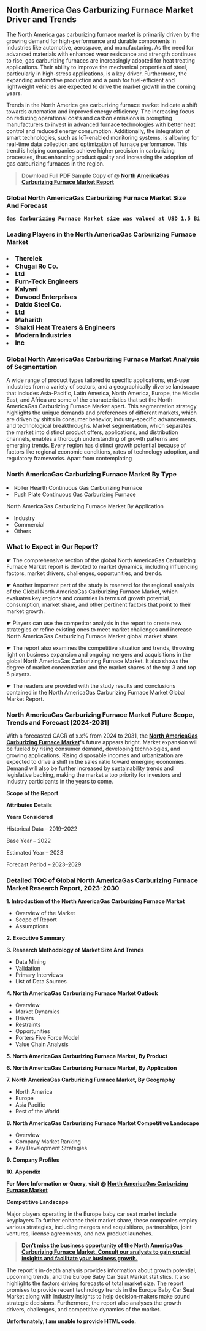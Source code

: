 <p> <h2>North America Gas Carburizing Furnace Market Driver and Trends</h2><p>The North America gas carburizing furnace market is primarily driven by the growing demand for high-performance and durable components in industries like automotive, aerospace, and manufacturing. As the need for advanced materials with enhanced wear resistance and strength continues to rise, gas carburizing furnaces are increasingly adopted for heat treating applications. Their ability to improve the mechanical properties of steel, particularly in high-stress applications, is a key driver. Furthermore, the expanding automotive production and a push for fuel-efficient and lightweight vehicles are expected to drive the market growth in the coming years.</p><p>Trends in the North America gas carburizing furnace market indicate a shift towards automation and improved energy efficiency. The increasing focus on reducing operational costs and carbon emissions is prompting manufacturers to invest in advanced furnace technologies with better heat control and reduced energy consumption. Additionally, the integration of smart technologies, such as IoT-enabled monitoring systems, is allowing for real-time data collection and optimization of furnace performance. This trend is helping companies achieve higher precision in carburizing processes, thus enhancing product quality and increasing the adoption of gas carburizing furnaces in the region.</p></p><blockquote id="" class=""><strong>Download Full PDF Sample Copy of @&nbsp;<a href="https://www.verifiedmarketreports.com/download-sample/?rid=544896&utm_source=GitHub-Jan&utm_medium=262" target="_blank">North AmericaGas Carburizing Furnace Market Report</a>&nbsp;&nbsp;</strong></blockquote><h3 id="" class=""><strong>Global&nbsp;North AmericaGas Carburizing Furnace Market Size And Forecast</strong></h3><pre class="reader-text-block__code-block"><strong>Gas Carburizing Furnace Market size was valued at USD 1.5 Billion in 2022 and is projected to reach USD 2.8 Billion by 2030, growing at a CAGR of 8.5% from 2024 to 2030.</strong></pre><h3 id="" class="">Leading Players in the&nbsp;North AmericaGas Carburizing Furnace Market</h3><h3 class=""></Li><Li>Therelek</Li><Li> Chugai Ro Co.</Li><Li> Ltd</Li><Li> Furn-Teck Engineers</Li><Li> Kalyani</Li><Li> Dawood Enterprises</Li><Li> Daido Steel Co.</Li><Li> Ltd</Li><Li> Maharith</Li><Li> Shakti Heat Treaters & Engineers</Li><Li> Modern Industries</Li><Li> Inc</h3><h3 id="" class="">Global&nbsp;North AmericaGas Carburizing Furnace Market Analysis of Segmentation</h3><p id="" class="">A wide range of product types tailored to specific applications, end-user industries from a variety of sectors, and a geographically diverse landscape that includes Asia-Pacific, Latin America, North America, Europe, the Middle East, and Africa are some of the characteristics that set the North AmericaGas Carburizing Furnace Market apart. This segmentation strategy highlights the unique demands and preferences of different markets, which are driven by shifts in consumer behavior, industry-specific advancements, and technological breakthroughs. Market segmentation, which separates the market into distinct product offers, applications, and distribution channels, enables a thorough understanding of growth patterns and emerging trends. Every region has distinct growth potential because of factors like regional economic conditions, rates of technology adoption, and regulatory frameworks. Apart from contemplating</p><h3 id="" class="">North AmericaGas Carburizing Furnace Market&nbsp;By Type</h3><p></Li><Li>Roller Hearth Continuous Gas Carburizing Furnace</Li><Li> Push Plate Continuous Gas Carburizing Furnace</p><div class="" data-test-id=""><p>North AmericaGas Carburizing Furnace Market&nbsp;By Application</p></div><p class=""></Li><Li>Industry</Li><Li> Commercial</Li><Li> Others</p><div class="" data-test-id=""><h3><span class="">What to Expect in Our Report?</span></h3></div><div class="" data-test-id=""><p><span class="">☛ The comprehensive section of the global North AmericaGas Carburizing Furnace Market report is devoted to market dynamics, including influencing factors, market drivers, challenges, opportunities, and trends.</span></p></div><div class="" data-test-id=""><p><span class="">☛ Another important part of the study is reserved for the regional analysis of the Global North AmericaGas Carburizing Furnace Market, which evaluates key regions and countries in terms of growth potential, consumption, market share, and other pertinent factors that point to their market growth.</span></p></div><div class="" data-test-id=""><p><span class="">☛ Players can use the competitor analysis in the report to create new strategies or refine existing ones to meet market challenges and increase North AmericaGas Carburizing Furnace Market global market share.</span></p></div><div class="" data-test-id=""><p><span class="">☛ The report also examines the competitive situation and trends, throwing light on business expansion and ongoing mergers and acquisitions in the global North AmericaGas Carburizing Furnace Market. It also shows the degree of market concentration and the market shares of the top 3 and top 5 players.</span></p></div><div class="" data-test-id=""><p><span class="">☛ The readers are provided with the study results and conclusions contained in the North AmericaGas Carburizing Furnace Market Global Market Report.</span></p></div><div class="" data-test-id=""><h3><span class="">North AmericaGas Carburizing Furnace Market Future Scope, Trends and Forecast [2024-2031]</span></h3></div><div class="" data-test-id=""><p><span class="">With a forecasted CAGR of x.x% from 2024 to 2031, the <strong><a href="https://www.verifiedmarketreports.com/download-sample/?rid=544896&utm_source=GitHub-Jan&utm_medium=262" target="_blank">North AmericaGas Carburizing Furnace Market</a>'</strong>s future appears bright. Market expansion will be fueled by rising consumer demand, developing technologies, and growing applications. Rising disposable incomes and urbanization are expected to drive a shift in the sales ratio toward emerging economies. Demand will also be further increased by sustainability trends and legislative backing, making the market a top priority for investors and industry participants in the years to come.</span></p><p id="ember66" class="ember-view reader-text-block__paragraph"><strong>Scope of the Report</strong></p><p id="ember67" class="ember-view reader-text-block__paragraph"><strong>Attributes Details</strong></p><p id="ember68" class="ember-view reader-text-block__paragraph"><strong>Years Considered</strong></p><p id="ember69" class="ember-view reader-text-block__paragraph">Historical Data &ndash; 2019&ndash;2022</p><p id="ember70" class="ember-view reader-text-block__paragraph">Base Year &ndash; 2022</p><p id="ember71" class="ember-view reader-text-block__paragraph">Estimated Year &ndash; 2023</p><p id="ember72" class="ember-view reader-text-block__paragraph">Forecast Period &ndash; 2023&ndash;2029</p></div><h3 id="" class="">Detailed TOC of Global North AmericaGas Carburizing Furnace Market Research Report, 2023-2030</h3><p id="" class=""><strong>1. Introduction of the North AmericaGas Carburizing Furnace Market</strong></p><ul><li>Overview of the Market</li><li>Scope of Report</li><li>Assumptions</li></ul><p id="" class=""><strong>2. Executive Summary</strong></p><p id="" class=""><strong>3. Research Methodology of Market Size And Trends</strong></p><ul><li>Data Mining</li><li>Validation</li><li>Primary Interviews</li><li>List of Data Sources</li></ul><p id="" class=""><strong>4. North AmericaGas Carburizing Furnace Market Outlook</strong></p><ul><li>Overview</li><li>Market Dynamics</li><li>Drivers</li><li>Restraints</li><li>Opportunities</li><li>Porters Five Force Model</li><li>Value Chain Analysis</li></ul><p id="" class=""><strong>5. North AmericaGas Carburizing Furnace Market, By Product</strong></p><p id="" class=""><strong>6. North AmericaGas Carburizing Furnace Market, By Application</strong></p><p id="" class=""><strong>7. North AmericaGas Carburizing Furnace Market, By Geography</strong></p><ul><li>North America</li><li>Europe</li><li>Asia Pacific</li><li>Rest of the World</li></ul><p id="" class=""><strong>8. North AmericaGas Carburizing Furnace Market Competitive Landscape</strong></p><ul><li>Overview</li><li>Company Market Ranking</li><li>Key Development Strategies</li></ul><p id="" class=""><strong>9. Company Profiles</strong></p><p id="" class=""><strong>10. Appendix</strong></p><p><strong>For More Information or Query, visit&nbsp;@ <a href="https://www.verifiedmarketreports.com/product/gas-carburizing-furnace-market/" target="_blank">North AmericaGas Carburizing Furnace Market</a></strong></p><p id="ember61" class="ember-view reader-text-block__paragraph"><strong>Competitive Landscape</strong></p><p id="ember62" class="ember-view reader-text-block__paragraph">Major players operating in the Europe baby car seat market include keyplayers To further enhance their market share, these companies employ various strategies, including mergers and acquisitions, partnerships, joint ventures, license agreements, and new product launches.</p><blockquote id="ember63" class="ember-view reader-text-block__blockquote"><strong><a href="https://www.verifiedmarketreports.com/download-sample/?rid=544896&utm_source=GitHub-Jan&utm_medium=262" target="_blank">Don&rsquo;t miss the business opportunity of the North AmericaGas Carburizing Furnace Market. Consult our analysts to gain crucial insights and facilitate your business growth.</a></strong></blockquote><p id="ember64" class="ember-view reader-text-block__paragraph">The report's in-depth analysis provides information about growth potential, upcoming trends, and the Europe Baby Car Seat Market statistics. It also highlights the factors driving forecasts of total market size. The report promises to provide recent technology trends in the Europe Baby Car Seat Market along with industry insights to help decision-makers make sound strategic decisions. Furthermore, the report also analyses the growth drivers, challenges, and competitive dynamics of the market.</p><p class="ember-view reader-text-block__paragraph"><strong>Unfortunately, I am unable to provide HTML code.</strong></p>
